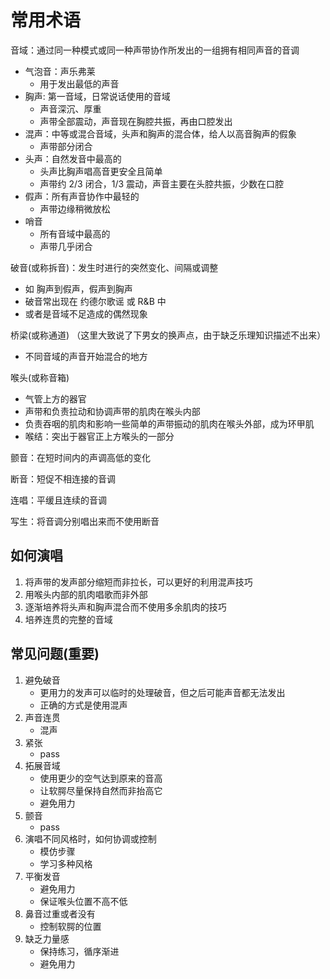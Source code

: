 # 常用术语

音域：通过同一种模式或同一种声带协作所发出的一组拥有相同声音的音调

- 气泡音：声乐弗莱
  - 用于发出最低的声音
- 胸声: 第一音域，日常说话使用的音域
  - 声音深沉、厚重
  - 声带全部震动，声音现在胸腔共振，再由口腔发出
- 混声：中等或混合音域，头声和胸声的混合体，给人以高音胸声的假象
  - 声带部分闭合
- 头声：自然发音中最高的
  - 头声比胸声唱高音更安全且简单
  - 声带约 2/3 闭合，1/3 震动，声音主要在头腔共振，少数在口腔
- 假声：所有声音协作中最轻的
  - 声带边缘稍微放松
- 哨音
  - 所有音域中最高的
  - 声带几乎闭合

破音(或称拆音)：发生时进行的突然变化、间隔或调整

- 如 胸声到假声，假声到胸声
- 破音常出现在 约德尔歌谣 或 R&B 中
- 或者是音域不足造成的偶然现象

桥梁(或称通道) （这里大致说了下男女的换声点，由于缺乏乐理知识描述不出来）

- 不同音域的声音开始混合的地方

喉头(或称音箱)

- 气管上方的器官
- 声带和负责拉动和协调声带的肌肉在喉头内部
- 负责吞咽的肌肉和影响一些简单的声带振动的肌肉在喉头外部，成为环甲肌
- 喉结：突出于器官正上方喉头的一部分

颤音：在短时间内的声调高低的变化

断音：短促不相连接的音调

连唱：平缓且连续的音调

写生：将音调分别唱出来而不使用断音

## 如何演唱

1. 将声带的发声部分缩短而非拉长，可以更好的利用混声技巧
2. 用喉头内部的肌肉唱歌而非外部
3. 逐渐培养将头声和胸声混合而不使用多余肌肉的技巧
4. 培养连贯的完整的音域

## 常见问题(重要)

1. 避免破音
   - 更用力的发声可以临时的处理破音，但之后可能声音都无法发出
   - 正确的方式是使用混声
2. 声音连贯
   - 混声
3. 紧张
   - pass
4. 拓展音域
   - 使用更少的空气达到原来的音高
   - 让软腭尽量保持自然而非抬高它
   - 避免用力
5. 颤音
   - pass
6. 演唱不同风格时，如何协调或控制
   - 模仿步骤
   - 学习多种风格
7. 平衡发音
   - 避免用力
   - 保证喉头位置不高不低
8. 鼻音过重或者没有
   - 控制软腭的位置
9. 缺乏力量感
   - 保持练习，循序渐进
   - 避免用力
